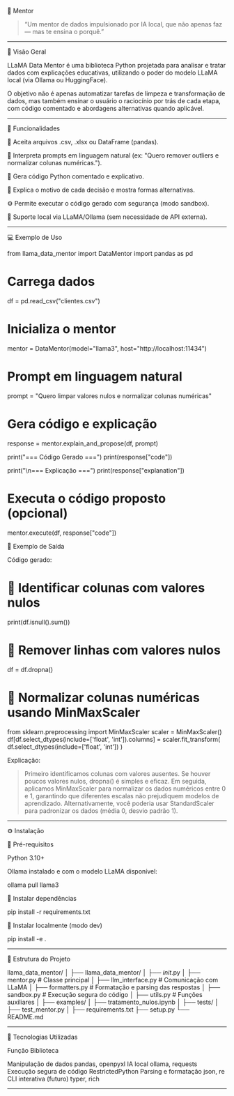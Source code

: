 🧠 Mentor

> “Um mentor de dados impulsionado por IA local, que não apenas faz — mas te ensina o porquê.”




---

🚀 Visão Geral

LLaMA Data Mentor é uma biblioteca Python projetada para analisar e tratar dados com explicações educativas, utilizando o poder do modelo LLaMA local (via Ollama ou HuggingFace).

O objetivo não é apenas automatizar tarefas de limpeza e transformação de dados, mas também ensinar o usuário o raciocínio por trás de cada etapa, com código comentado e abordagens alternativas quando aplicável.


---

🧩 Funcionalidades

📂 Aceita arquivos .csv, .xlsx ou DataFrame (pandas).

🧠 Interpreta prompts em linguagem natural (ex: "Quero remover outliers e normalizar colunas numéricas.").

🧾 Gera código Python comentado e explicativo.

💬 Explica o motivo de cada decisão e mostra formas alternativas.

⚙ Permite executar o código gerado com segurança (modo sandbox).

🧰 Suporte local via LLaMA/Ollama (sem necessidade de API externa).



---

💻 Exemplo de Uso

from llama_data_mentor import DataMentor
import pandas as pd

# Carrega dados
df = pd.read_csv("clientes.csv")

# Inicializa o mentor
mentor = DataMentor(model="llama3", host="http://localhost:11434")

# Prompt em linguagem natural
prompt = "Quero limpar valores nulos e normalizar colunas numéricas"

# Gera código e explicação
response = mentor.explain_and_propose(df, prompt)

print("=== Código Gerado ===")
print(response["code"])

print("\n=== Explicação ===")
print(response["explanation"])

# Executa o código proposto (opcional)
mentor.execute(df, response["code"])

🧠 Exemplo de Saída

Código gerado:

# ⿡ Identificar colunas com valores nulos
print(df.isnull().sum())

# ⿢ Remover linhas com valores nulos
df = df.dropna()

# ⿣ Normalizar colunas numéricas usando MinMaxScaler
from sklearn.preprocessing import MinMaxScaler
scaler = MinMaxScaler()
df[df.select_dtypes(include=['float', 'int']).columns] = scaler.fit_transform(
    df.select_dtypes(include=['float', 'int'])
)

Explicação:

> Primeiro identificamos colunas com valores ausentes.
Se houver poucos valores nulos, dropna() é simples e eficaz.
Em seguida, aplicamos MinMaxScaler para normalizar os dados numéricos entre 0 e 1, garantindo que diferentes escalas não prejudiquem modelos de aprendizado.
Alternativamente, você poderia usar StandardScaler para padronizar os dados (média 0, desvio padrão 1).




---

⚙ Instalação

🔸 Pré-requisitos

Python 3.10+

Ollama instalado e com o modelo LLaMA disponível:

ollama pull llama3


🔸 Instalar dependências

pip install -r requirements.txt

🔸 Instalar localmente (modo dev)

pip install -e .


---

🧱 Estrutura do Projeto

llama_data_mentor/
│
├── llama_data_mentor/
│   ├── _init_.py
│   ├── mentor.py          # Classe principal
│   ├── llm_interface.py   # Comunicação com LLaMA
│   ├── formatters.py      # Formatação e parsing das respostas
│   ├── sandbox.py         # Execução segura do código
│   ├── utils.py           # Funções auxiliares
│
├── examples/
│   ├── tratamento_nulos.ipynb
│
├── tests/
│   ├── test_mentor.py
│
├── requirements.txt
├── setup.py
└── README.md


---

🔬 Tecnologias Utilizadas

Função	Biblioteca

Manipulação de dados	pandas, openpyxl
IA local	ollama, requests
Execução segura de código	RestrictedPython
Parsing e formatação	json, re
CLI interativa (futuro)	typer, rich



---
